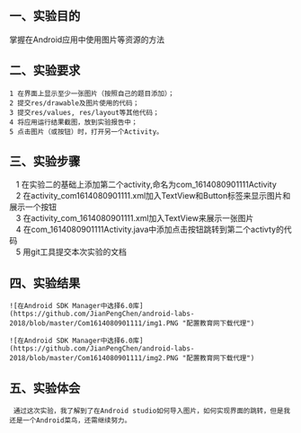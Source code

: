  ## 一、实验目的
掌握在Android应用中使用图片等资源的方法

## 二、实验要求
    1 在界面上显示至少一张图片（按照自己的题目添加）；
    2 提交res/drawable及图片使用的代码；
    3 提交res/values, res/layout等其他代码；
    4 将应用运行结果截图，放到实验报告中；
    5 点击图片（或按钮）时，打开另一个Activity。
    
## 三、实验步骤
    1 在实验二的基础上添加第二个activity,命名为com_1614080901111Activity  
    2 在activity_com1614080901111.xml加入TextView和Button标签来显示图片和展示一个按钮  
    3 在activity_com_1614080901111.xml加入TextView来展示一张图片  
    4 在com_1614080901111Activity.java中添加点击按钮跳转到第二个activty的代码  
    5 用git工具提交本次实验的文档  
    
## 四、实验结果
    ![在Android SDK Manager中选择6.0库](https://github.com/JianPengChen/android-labs-2018/blob/master/Com1614080901111/img1.PNG "配置教育网下载代理")

    ![在Android SDK Manager中选择6.0库](https://github.com/JianPengChen/android-labs-2018/blob/master/Com1614080901111/img2.PNG "配置教育网下载代理")

## 五、实验体会
     通过这次实验，我了解到了在Android studio如何导入图片，如何实现界面的跳转，但是我还是一个Android菜鸟，还需继续努力。
